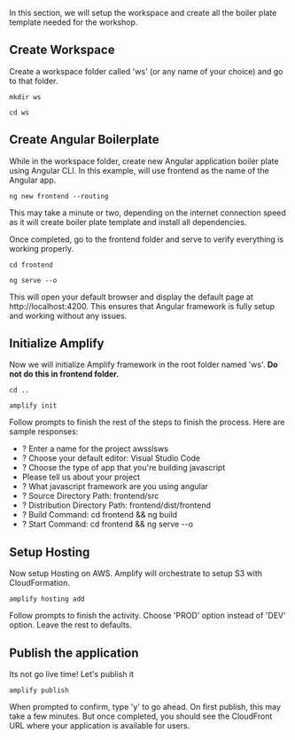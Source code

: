 In this section, we will setup the workspace and create all the boiler plate template needed for the workshop.

## Create Workspace
Create a workspace folder called 'ws' (or any name of your choice) and go to that folder.

`mkdir ws`

`cd ws`

## Create Angular Boilerplate
While in the workspace folder, create new Angular application boiler plate using Angular CLI. In this example, will use frontend as the name of the Angular app.

`
ng new frontend --routing
`

This may take a minute or two, depending on the internet connection speed as it will create boiler plate template and install all dependencies.

Once completed, go to the frontend folder and serve to verify everything is working properly. 

`cd frontend`

`ng serve --o`

This will open your default browser and display the default page at http://localhost:4200. This ensures that Angular framework is fully setup and working without any issues.

## Initialize Amplify
Now we will initialize Amplify framework in the root folder named 'ws'. **Do not do this in frontend folder.**

`cd ..`

`amplify init`

Follow prompts to finish the rest of the steps to finish the process. Here are sample responses:
* ? Enter a name for the project awsslsws
* ? Choose your default editor: Visual Studio Code
* ? Choose the type of app that you're building javascript
* Please tell us about your project
* ? What javascript framework are you using angular
* ? Source Directory Path:  frontend/src
* ? Distribution Directory Path: frontend/dist/frontend
* ? Build Command:  cd frontend && ng build 
* ? Start Command: cd frontend && ng serve --o

## Setup Hosting
Now setup Hosting on AWS. Amplify will orchestrate to setup S3 with CloudFormation.

`amplify hosting add`

Follow prompts to finish the activity. Choose 'PROD' option instead of 'DEV' option. Leave the rest to defaults.

## Publish the application
Its not go live time! Let's publish it

`amplify publish`

When prompted to confirm, type 'y' to go ahead. On first publish, this may take a few minutes. But once completed, you should see the CloudFront URL where your application is available for users. 

